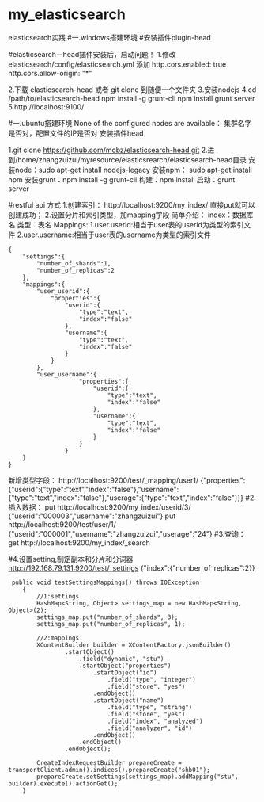# my_elasticsearch
elasticsearch实践
#一.windows搭建环境
#安装插件plugin-head


#elasticsearch－head插件安装后，启动问题！
1.修改 elasticsearch/config/elasticsearch.yml
    添加
http.cors.enabled: true
http.cors.allow-origin: "*"

2.下载 elasticsearch-head 或者 git clone 到随便一个文件夹
3.安装nodejs
4.cd /path/to/elasticsearch-head
    npm install -g grunt-cli
    npm install
    grunt server
5.http://localhost:9100/

#一.ubuntu搭建环境
None of the configured nodes are available：
集群名字是否对，配置文件的IP是否对
安装插件head

1.git clone https://github.com/mobz/elasticsearch-head.git
2.进到/home/zhangzuizui/myresource/elasticsrearch/elasticsearch-head目录
    安装node：sudo apt-get install nodejs-legacy
    安装npm： sudo apt-get install npm
    安装grunt：npm install -g grunt-cli
    构建：npm install
    启动：grunt server

#restful api 方式
1.创建索引：
http://localhost:9200/my_index/ 直接put就可以创建成功；
2.设置分片和索引类型，加mapping字段
简单介绍：
index：数据库名
类型：表名
Mappings:
    1.user.userid:相当于user表的userid为类型的索引文件
    2.user.username:相当于user表的username为类型的索引文件
```
{
    "settings":{
        "number_of_shards":1,
        "number_of_replicas":2
    },
    "mappings":{
        "user_userid":{
            "properties":{
                "userid":{
                    "type":"text",
                    "index":"false"
                },
                "username":{
                    "type":"text",
                    "index":"false"
                }
            }
        },
        "user_username":{
                    "properties":{
                        "userid":{
                            "type":"text",
                            "index":"false"
                        },
                        "username":{
                            "type":"text",
                            "index":"false"
                        }
                    }
                }
    }
}
```
新增类型字段：
http://localhost:9200/test/_mapping/user1/
{"properties":{"userid":{"type":"text","index":"false"},"username":{"type":"text","index":"false"},"userage":{"type":"text","index":"false"}}}
#2.插入数据：
put
http://localhost:9200/my_index/userid/3/
{"userid":"000003","username":"zhangzuizui"}
put
http://localhost:9200/test/user/1/
{"userid":"000001","username":"zhangzuizui","userage":"24"}
#3.查询：
get
http://localhost:9200/my_index/_search

#4.设置setting,制定副本和分片和分词器
http://192.168.79.131:9200/test/_settings
{"index":{"number_of_replicas":2}}
```
 public void testSettingsMappings() throws IOException
    {
        //1:settings
        HashMap<String, Object> settings_map = new HashMap<String, Object>(2);
        settings_map.put("number_of_shards", 3);
        settings_map.put("number_of_replicas", 1);

        //2:mappings
        XContentBuilder builder = XContentFactory.jsonBuilder()
                .startObject()
                    .field("dynamic", "stu")
                    .startObject("properties")
                        .startObject("id")
                            .field("type", "integer")
                            .field("store", "yes")
                        .endObject()
                        .startObject("name")
                            .field("type", "string")
                            .field("store", "yes")
                            .field("index", "analyzed")
                            .field("analyzer", "id")
                        .endObject()
                    .endObject()
                .endObject();

        CreateIndexRequestBuilder prepareCreate = transportClient.admin().indices().prepareCreate("shb01");
        prepareCreate.setSettings(settings_map).addMapping("stu", builder).execute().actionGet();
    }
```






